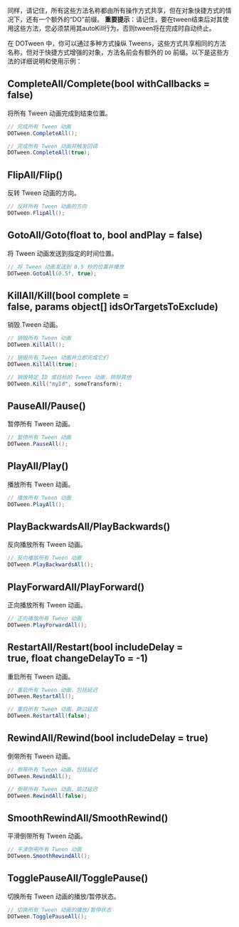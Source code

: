 同样，请记住，所有这些方法名称都由所有操作方式共享，但在对象快捷方式的情况下，还有一个额外的“DO”前缀。
**重要提示**：请记住，要在tween结束后对其使用这些方法，您必须禁用其autoKill行为，否则tween将在完成时自动终止。
  
在 DOTween 中，你可以通过多种方式操纵 Tweens，这些方式共享相同的方法名称，但对于快捷方式增强的对象，方法名前会有额外的 `DO` 前缀。以下是这些方法的详细说明和使用示例：

## CompleteAll/Complete(bool withCallbacks = false)
将所有 Tween 动画完成到结束位置。
```csharp
// 完成所有 Tween 动画
DOTween.CompleteAll();

// 完成所有 Tween 动画并触发回调
DOTween.CompleteAll(true);
```

## FlipAll/Flip()
反转 Tween 动画的方向。
```csharp
// 反转所有 Tween 动画的方向
DOTween.FlipAll();
```

## GotoAll/Goto(float to, bool andPlay = false)
将 Tween 动画发送到指定的时间位置。
```csharp
// 将 Tween 动画发送到 0.5 秒的位置并播放
DOTween.GotoAll(0.5f, true);
```

## KillAll/Kill(bool complete = false, params object[] idsOrTargetsToExclude)
销毁 Tween 动画。
```csharp
// 销毁所有 Tween 动画
DOTween.KillAll();

// 销毁所有 Tween 动画并立即完成它们
DOTween.KillAll(true);

// 销毁特定 ID 或目标的 Tween 动画，排除其他
DOTween.Kill("myId", someTransform);
```

## PauseAll/Pause()
暂停所有 Tween 动画。
```csharp
// 暂停所有 Tween 动画
DOTween.PauseAll();
```
## PlayAll/Play()
播放所有 Tween 动画。
```csharp
// 播放所有 Tween 动画
DOTween.PlayAll();
```

## PlayBackwardsAll/PlayBackwards()
反向播放所有 Tween 动画。
```csharp
// 反向播放所有 Tween 动画
DOTween.PlayBackwardsAll();
```

## PlayForwardAll/PlayForward()
正向播放所有 Tween 动画。
```csharp
// 正向播放所有 Tween 动画
DOTween.PlayForwardAll();
```

## RestartAll/Restart(bool includeDelay = true, float changeDelayTo = -1)
重启所有 Tween 动画。
```csharp
// 重启所有 Tween 动画，包括延迟
DOTween.RestartAll();

// 重启所有 Tween 动画，跳过延迟
DOTween.RestartAll(false);
```

## RewindAll/Rewind(bool includeDelay = true)
倒带所有 Tween 动画。
```csharp
// 倒带所有 Tween 动画，包括延迟
DOTween.RewindAll();

// 倒带所有 Tween 动画，跳过延迟
DOTween.RewindAll(false);
```

## SmoothRewindAll/SmoothRewind()
平滑倒带所有 Tween 动画。
```csharp
// 平滑倒带所有 Tween 动画
DOTween.SmoothRewindAll();
```

## TogglePauseAll/TogglePause()
切换所有 Tween 动画的播放/暂停状态。
```csharp
// 切换所有 Tween 动画的播放/暂停状态
DOTween.TogglePauseAll();
```